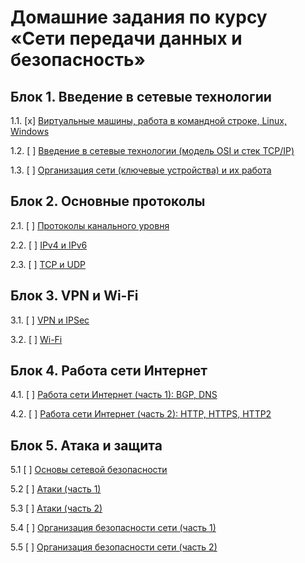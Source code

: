 # Домашние задания по курсу «Сети передачи данных и безопасность»

## Блок 1. Введение в сетевые технологии

1.1. [x] [Виртуальные машины, работа в командной строке, Linux, Windows](01_vm)

1.2. [ ] [Введение в сетевые технологии (модель OSI и стек TCP/IP)](02_intro)

1.3. [ ] [Организация сети (ключевые устройства) и их работа](03_devices)

## Блок 2. Основные протоколы

2.1. [ ] [Протоколы канального уровня](04_channel)

2.2. [ ] [IPv4 и IPv6](05_ip)

2.3. [ ] [TCP и UDP](06_tcpudp)

## Блок 3. VPN и Wi-Fi

3.1. [ ] [VPN и IPSec](07_organization)

3.2. [ ] [Wi-Fi](08_wifi)

## Блок 4. Работа сети Интернет

4.1. [ ] [Работа сети Интернет (часть 1): BGP, DNS](09_internet)

4.2. [ ] [Работа сети Интернет (часть 2): HTTP, HTTPS, HTTP2](10_internet)

## Блок 5. Атака и защита

5.1 [ ] [Основы сетевой безопасности](11_basics)

5.2 [ ] [Атаки (часть 1)](12_attacks)

5.3 [ ] [Атаки (часть 2)](13_attacks)

5.4 [ ] [Организация безопасности сети (часть 1)](14_defence)

5.5 [ ] [Организация безопасности сети (часть 2)](15_defence)
